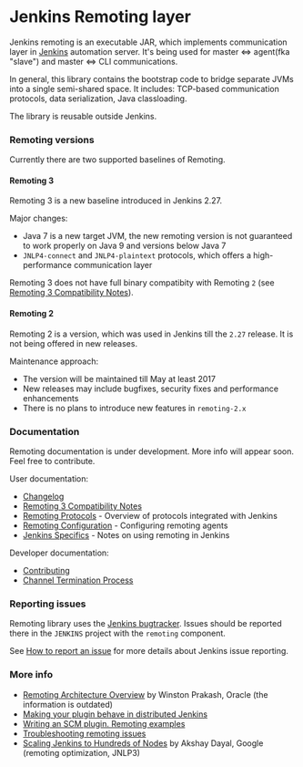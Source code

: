 Jenkins Remoting layer
====

Jenkins remoting is an executable JAR, 
which implements communication layer in [Jenkins](https://jenkins.io) automation server. 
It's being used for master <=> agent(fka "slave") and master <=> CLI communications.

In general, this library contains the bootstrap code to bridge separate JVMs into a single semi-shared space.
It includes: TCP-based communication protocols, data serialization, Java classloading.

The library is reusable outside Jenkins.

### Remoting versions

Currently there are two supported baselines of Remoting.

#### Remoting 3

Remoting 3 is a new baseline introduced in Jenkins 2.27.

Major changes:

* Java 7 is a new target JVM, the new remoting version is not guaranteed to work properly on Java 9 and versions below Java 7
* <code>JNLP4-connect</code> and <code>JNLP4-plaintext</code>  protocols, which offers a high-performance communication layer

Remoting 3 does not have full binary compatibity with Remoting <code>2</code> (see [Remoting 3 Compatibility Notes](docs/remoting-3-compatibility.md)).

#### Remoting 2

Remoting 2 is a version, which was used in Jenkins till the <code>2.27</code> release. 
It is not being offered in new releases.

Maintenance approach:

* The version will be maintained till May at least 2017
* New releases may include bugfixes, security fixes and performance enhancements
* There is no plans to introduce new features in <code>remoting-2.x</code>

### Documentation

Remoting documentation is under development.
More info will appear soon.
Feel free to contribute.

User documentation:

* [Changelog](CHANGELOG.md)
* [Remoting 3 Compatibility Notes](docs/remoting-3-compatibility.md)
* [Remoting Protocols](docs/protocols.md) - Overview of protocols integrated with Jenkins
* [Remoting Configuration](docs/configuration.md) - Configuring remoting agents
* [Jenkins Specifics](docs/jenkins-specifics.md) - Notes on using remoting in Jenkins

Developer documentation:

* [Contributing](CONTRIBUTING.md)
* [Channel Termination Process](docs/close.md)

### Reporting issues

Remoting library uses the [Jenkins bugtracker](https://issues.jenkins-ci.org).
Issues should be reported there in the <code>JENKINS</code> project with the <code>remoting</code> component.

See [How to report an issue](https://wiki.jenkins-ci.org/display/JENKINS/How+to+report+an+issue) for more details about Jenkins issue reporting.

### More info

* [Remoting Architecture Overview](http://hudson-ci.org/docs/HudsonArch-Remoting.pdf) 
by Winston Prakash, Oracle (the information is outdated)
* [Making your plugin behave in distributed Jenkins](https://wiki.jenkins-ci.org/display/JENKINS/Making+your+plugin+behave+in+distributed+Jenkins)
* [Writing an SCM plugin. Remoting examples](https://wiki.jenkins-ci.org/display/JENKINS/Remoting)
* [Troubleshooting remoting issues](https://wiki.jenkins-ci.org/display/JENKINS/Remoting+issue)
* [Scaling Jenkins to Hundreds of Nodes](https://www.cloudbees.com/jenkins/juc-2015/abstracts/us-west/02-01-1600) 
by Akshay Dayal, Google (remoting optimization, JNLP3)